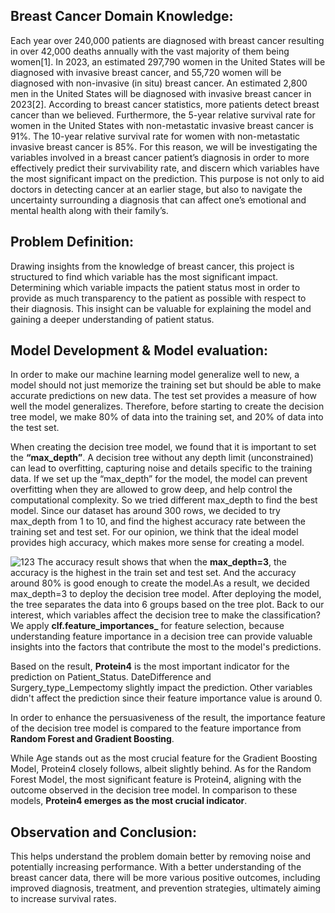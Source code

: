 ## Breast Cancer Domain Knowledge:
Each year over 240,000 patients are diagnosed with breast cancer resulting in over 42,000 deaths annually with the vast majority of them being women[1]. In 2023, an estimated 297,790 women in the United States will be diagnosed with invasive breast cancer, and 55,720 women will be diagnosed with non-invasive (in situ) breast cancer. An estimated 2,800 men in the United States will be diagnosed with invasive breast cancer in 2023[2]. According to breast cancer statistics, more patients detect breast cancer than we believed. Furthermore, the 5-year relative survival rate for women in the United States with non-metastatic invasive breast cancer is 91%. The 10-year relative survival rate for women with non-metastatic invasive breast cancer is 85%. For this reason, we will be investigating the variables involved in a breast cancer patient’s diagnosis in order to more effectively predict their survivability rate, and discern which variables have the most significant impact on the prediction. This purpose is not only to aid doctors in detecting cancer at an earlier stage, but also to navigate the uncertainty surrounding a diagnosis that can affect one’s emotional and mental health along with their family’s.

## Problem Definition:
Drawing insights from the knowledge of breast cancer, this project is structured to find which variable has the most significant impact. Determining which variable impacts the patient status most in order to provide as much transparency to the patient as possible with respect to their diagnosis. This insight can be valuable for explaining the model and gaining a deeper understanding of patient status.

## Model Development & Model evaluation:
In order to make our machine learning model generalize well to new, a model should not just memorize the training set but should be able to make accurate predictions on new data. The test set provides a measure of how well the model generalizes. Therefore, before starting to create the decision tree model, we make 80% of data into the training set, and 20% of data into the test set.

When creating the decision tree model, we found that it is important to set the **“max_depth”**. A decision tree without any depth limit (unconstrained) can lead to overfitting, capturing noise and details specific to the training data. If we set up the “max_depth” for the model, the model can prevent overfitting when they are allowed to grow deep, and help control the computational complexity. So we tried different max_depth to find the best model. Since our dataset has around 300 rows, we decided to try max_depth from 1 to 10, and find the highest accuracy rate between the training set and test set. For our opinion, we think that the ideal model provides high accuracy, which makes more sense for creating a model.

![123](https://github.com/Royerchu/Predictive-Analysis-on-Breast-Cancer-Patients/assets/125929812/3a7f102f-5b3f-4c67-a4df-a84a3c822365)
The accuracy result shows that when the **max_depth=3**, the accuracy is the highest in the train set and test set. And the accuracy around 80% is good enough to create the model.As a result, we decided max_depth=3 to deploy the decision tree model. After deploying the model, the tree separates the data into 6 groups based on the tree plot. Back to our interest, which variables affect the decision tree to make the classification? We apply **clf.feature_importances_** for feature selection, because understanding feature importance in a decision tree can provide valuable insights into the factors that contribute the most to the model's predictions.

Based on the result, **Protein4** is the most important indicator for the prediction on Patient_Status. DateDifference and Surgery_type_Lempectomy slightly impact the prediction. Other variables didn't affect the prediction since their feature importance value is around 0.

In order to enhance the persuasiveness of the result, the importance feature of the decision tree model is compared to the feature importance from **Random Forest and Gradient Boosting**.

While Age stands out as the most crucial feature for the Gradient Boosting Model, Protein4 closely follows, albeit slightly behind. As for the Random Forest Model, the most significant feature is Protein4, aligning with the outcome observed in the decision tree model. In comparison to these models, **Protein4 emerges as the most crucial indicator**.

## Observation and Conclusion:
This helps understand the problem domain better by removing noise and potentially increasing performance. With a better understanding of the breast cancer data, there will be more various positive outcomes, including improved diagnosis, treatment, and prevention strategies, ultimately aiming to increase survival rates.




